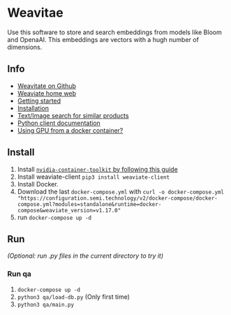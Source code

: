# Weavitae

Use this software to store and search embeddings from models like Bloom and OpenaAI. This embeddings are vectors with a hugh number of dimensions.

## Info
- [Weavitate on Github](https://github.com/semi-technologies/weaviate)
- [Weaviate home web](https://weaviate.io)
- [Getting started](https://weaviate.io/developers/weaviate/current/getting-started/index.html)
- [Installation](https://weaviate.io/developers/weaviate/current/installation/index.html)
- [Text/Image search for similar products](https://github.com/EsraaMadi/similarity-search-weaviate)
- [Python client documentation](https://weaviate-python-client.readthedocs.io/en/stable/#)
- [Using GPU from a docker container?](https://stackoverflow.com/questions/25185405/using-gpu-from-a-docker-container)

## Install

1. Install [`nvidia-container-toolkit` by following this guide](https://docs.nvidia.com/datacenter/cloud-native/container-toolkit/install-guide.html#docker)
2. Install weaviate-client `pip3 install weaviate-client`
3. Install Docker.
4. Download the last `docker-compose.yml` with `curl -o docker-compose.yml "https://configuration.semi.technology/v2/docker-compose/docker-compose.yml?modules=standalone&runtime=docker-compose&weaviate_version=v1.17.0"`
5. run `docker-compose up -d`


## Run

_(Optional: run .py files in the current directory to try it)_

### Run qa

1. `docker-compose up -d`
2. `python3 qa/load-db.py` (Only first time)
3. `python3 qa/main.py`